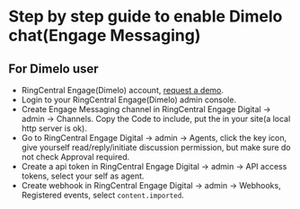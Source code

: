 # Step by step guide to enable Dimelo chat(Engage Messaging)

## For Dimelo user

- RingCentral Engage(Dimelo) account, [request a demo](https://www.ringcentral.com/view_demo_cx.html).
- Login to your RingCentral Engage(Dimelo) admin console.
- Create Engage Messaging channel in RingCentral Engage Digital -> admin -> Channels. Copy the Code to include, put the in your site(a local http server is ok).
- Go to RingCentral Engage Digital -> admin -> Agents, click the key icon, give yourself read/reply/initiate discussion permission, but make sure do not check Approval required.
- Create a api token in RingCentral Engage Digital -> admin -> API access tokens, select your self as agent.
- Create webhook in RingCentral Engage Digital -> admin -> Webhooks, Registered events, select `content.imported`.
